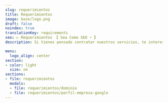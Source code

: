 ```yaml
---
slug: requerimientos
title: Requerimientos
image: base/logo.png
draft: false
noindex: true
translationKey: requirements
seo: ▷ Requerimientos 【 Sea Como SEO ⚡️ 】
description: Si tienes pensado contratar nuestros servicios, te interesa ésta página 😉. Es un resumen de la información que necesitamos por tu parte y algunos detalles a tener en cuenta.

menu:
  logo_align: center
section:
- color: light
  size: sm
sections:
- file: requerimientos
  modals:
  - file: requerimientos/dominio
  - file: requerimientos/perfil-empresa-google
---
```

